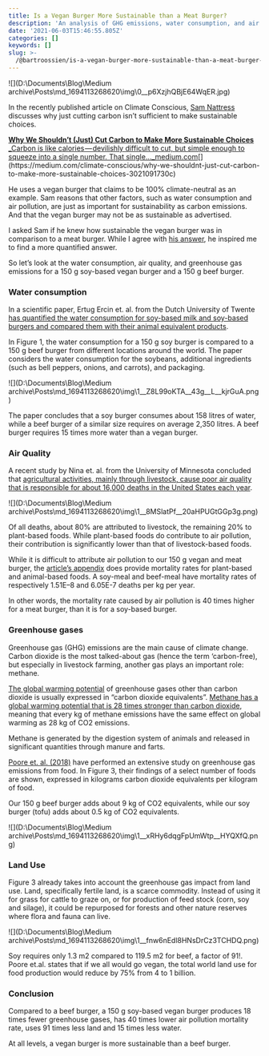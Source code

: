 ```yaml
---
title: Is a Vegan Burger More Sustainable than a Meat Burger?
description: 'An analysis of GHG emissions, water consumption, and air quality.'
date: '2021-06-03T15:46:55.805Z'
categories: []
keywords: []
slug: >-
  /@bartroossien/is-a-vegan-burger-more-sustainable-than-a-meat-burger-b7fca7602828
---
```


![](D:\Documents\Blog\Medium archive\Posts\md_1694113268620\img\0__p6XzjhQBjE64WqER.jpg)

In the recently published article on Climate Conscious, [Sam Nattress](https://medium.com/u/43c9db94f18c) discusses why just cutting carbon isn’t sufficient to make sustainable choices.

[**Why We Shouldn’t (Just) Cut Carbon to Make More Sustainable Choices**  
_Carbon is like calories — devilishly difficult to cut, but simple enough to squeeze into a single number. That single…_medium.com](https://medium.com/climate-conscious/why-we-shouldnt-just-cut-carbon-to-make-more-sustainable-choices-3021091730c "https://medium.com/climate-conscious/why-we-shouldnt-just-cut-carbon-to-make-more-sustainable-choices-3021091730c")[](https://medium.com/climate-conscious/why-we-shouldnt-just-cut-carbon-to-make-more-sustainable-choices-3021091730c)

He uses a vegan burger that claims to be 100% climate-neutral as an example. Sam reasons that other factors, such as water consumption and air pollution, are just as important for sustainability as carbon emissions. And that the vegan burger may not be as sustainable as advertised.

I asked Sam if he knew how sustainable the vegan burger was in comparison to a meat burger. While I agree with [his answer](https://medium.com/@nattress.sam/thats-a-good-question-c3e16d3c155f), he inspired me to find a more quantified answer.

So let’s look at the water consumption, air quality, and greenhouse gas emissions for a 150 g soy-based vegan burger and a 150 g beef burger.

### Water consumption

In a scientific paper, Ertug Ercin et. al. from the Dutch University of Twente [has quantified the water consumption for soy-based milk and soy-based burgers and compared them with their animal equivalent products](https://www.sciencedirect.com/science/article/abs/pii/S1470160X11004110).

In Figure 1, the water consumption for a 150 g soy burger is compared to a 150 g beef burger from different locations around the world. The paper considers the water consumption for the soybeans, additional ingredients (such as bell peppers, onions, and carrots), and packaging.

![](D:\Documents\Blog\Medium archive\Posts\md_1694113268620\img\1__Z8L99oKTA__43g__L__kjrGuA.png)

The paper concludes that a soy burger consumes about 158 litres of water, while a beef burger of a similar size requires on average 2,350 litres. A beef burger requires 15 times more water than a vegan burger.

### Air Quality

A recent study by Nina et. al. from the University of Minnesota concluded that [agricultural activities, mainly through livestock, cause poor air quality that is responsible for about 16,000 deaths in the United States each year](https://www.pnas.org/content/118/20/e2013637118).

![](D:\Documents\Blog\Medium archive\Posts\md_1694113268620\img\1__8MSlatPf__20aHPUGtGGp3g.png)

Of all deaths, about 80% are attributed to livestock, the remaining 20% to plant-based foods. While plant-based foods do contribute to air pollution, their contribution is significantly lower than that of livestock-based foods.

While it is difficult to attribute air pollution to our 150 g vegan and meat burger, the [article’s appendix](https://www.pnas.org/content/pnas/suppl/2021/05/06/2013637118.DCSupplemental/pnas.2013637118.sapp.pdf) does provide mortality rates for plant-based and animal-based foods. A soy-meal and beef-meal have mortality rates of respectively 1.51E–8 and 6.05E-7 deaths per kg per year.

In other words, the mortality rate caused by air pollution is 40 times higher for a meat burger, than it is for a soy-based burger.

### Greenhouse gases

Greenhouse gas (GHG) emissions are the main cause of climate change. Carbon dioxide is the most talked-about gas (hence the term ‘carbon-free), but especially in livestock farming, another gas plays an important role: methane.

[The global warming potential](https://www.ipcc.ch/site/assets/uploads/2018/02/WG1AR5_Chapter08_FINAL.pdf) of greenhouse gases other than carbon dioxide is usually expressed in “carbon dioxide equivalents”. [Methane has a global warming potential that is 28 times stronger than carbon dioxide](https://www.ghgprotocol.org/sites/default/files/ghgp/Global-Warming-Potential-Values%20%28Feb%2016%202016%29_1.pdf), meaning that every kg of methane emissions have the same effect on global warming as 28 kg of CO2 emissions.

Methane is generated by the digestion system of animals and released in significant quantities through manure and farts.

[Poore et. al. (2018)](https://science.sciencemag.org/content/360/6392/987) have performed an extensive study on greenhouse gas emissions from food. In Figure 3, their findings of a select number of foods are shown, expressed in kilograms carbon dioxide equivalents per kilogram of food.

Our 150 g beef burger adds about 9 kg of CO2 equivalents, while our soy burger (tofu) adds about 0.5 kg of CO2 equivalents.

![](D:\Documents\Blog\Medium archive\Posts\md_1694113268620\img\1__xRHy6dqgFpUmWtp__HYQXfQ.png)

### Land Use

Figure 3 already takes into account the greenhouse gas impact from land use. Land, specifically fertile land, is a scarce commodity. Instead of using it for grass for cattle to graze on, or for production of feed stock (corn, soy and silage), it could be repurposed for forests and other nature reserves where flora and fauna can live.

![](D:\Documents\Blog\Medium archive\Posts\md_1694113268620\img\1__fnw6nEdl8HNsDrCz3TCHDQ.png)

Soy requires only 1.3 m2 compared to 119.5 m2 for beef, a factor of 91!. Poore et.al. states that if we all would go vegan, the total world land use for food production would reduce by 75% from 4 to 1 billion.

### Conclusion

Compared to a beef burger, a 150 g soy-based vegan burger produces 18 times fewer greenhouse gases, has 40 times lower air pollution mortality rate, uses 91 times less land and 15 times less water.

At all levels, a vegan burger is more sustainable than a beef burger.